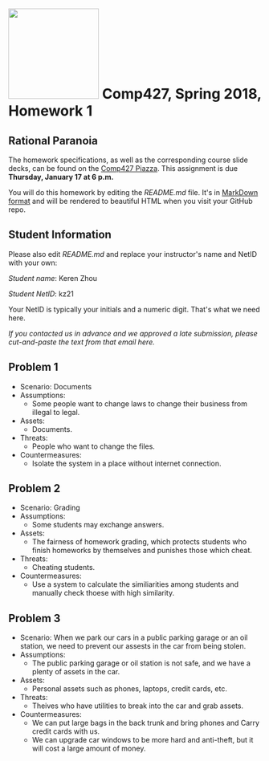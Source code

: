 # <img src="http://www.rice.edu/_images/rice-logo.jpg" width=180> Comp427, Spring 2018, Homework 1
## Rational Paranoia
The homework specifications, as well as the corresponding course slide decks,
can be found on the [Comp427 Piazza](https://piazza.com/class/jqifhp864b37ju).
This assignment is due **Thursday, January 17 at 6 p.m.**

You will do this homework by editing the _README.md_ file. It's in
[MarkDown format](https://guides.github.com/features/mastering-markdown/)
and will be rendered to beautiful HTML when you visit your GitHub repo.

## Student Information
Please also edit _README.md_ and replace your instructor's name and NetID with your own:

_Student name_: Keren Zhou

_Student NetID_: kz21

Your NetID is typically your initials and a numeric digit. That's
what we need here.

_If you contacted us in advance and we approved a late submission,
please cut-and-paste the text from that email here._

## Problem 1
- Scenario: Documents
- Assumptions:
  - Some people want to change laws to change their business from illegal to legal.
- Assets:
  - Documents.
- Threats:
  - People who want to change the files.
- Countermeasures:
  - Isolate the system in a place without internet connection.

## Problem 2
- Scenario: Grading
- Assumptions:
  - Some students may exchange answers. 
- Assets:
  - The fairness of homework grading, which protects students who finish homeworks by themselves and punishes those which cheat.
- Threats:
  - Cheating students. 
- Countermeasures:
  - Use a system to calculate the similiarities among students and manually check thoese with high similarity.
  
## Problem 3
- Scenario: When we park our cars in a public parking garage or an oil station, we need to prevent our assests in the car from being stolen.
- Assumptions:
  - The public parking garage or oil station is not safe, and we have a plenty of assets in the car.
- Assets:
  - Personal assets such as phones, laptops, credit cards, etc.
- Threats:
  - Theives who have utilities to break into the car and grab assets.
- Countermeasures:
  - We can put large bags in the back trunk and bring phones and Carry credit cards with us.
  - We can upgrade car windows to be more hard and anti-theft, but it will cost a large amount of money.

